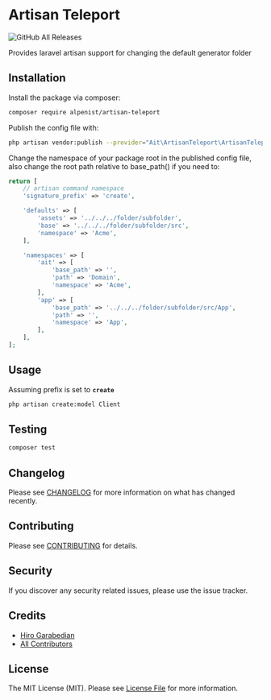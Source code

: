 # Artisan Teleport

![GitHub All Releases](https://img.shields.io/github/downloads/alpenist/artisan-teleport/total)

Provides laravel artisan support for changing the default generator folder

## Installation

Install the package via composer:

```bash
composer require alpenist/artisan-teleport
```


Publish the config file with:
```bash
php artisan vendor:publish --provider="Ait\ArtisanTeleport\ArtisanTeleportServiceProvider" --tag="config"
```

Change the namespace of your package root in the published config file, also change the root path relative to base_path() if you need to:

```php
return [
    // artisan command namespace
    'signature_prefix' => 'create',

    'defaults' => [
        'assets' => '../../../folder/subfolder',
        'base' => '../../../folder/subfolder/src',
        'namespace' => 'Acme',
    ],

    'namespaces' => [
        'ait' => [
            'base_path' => '',
            'path' => 'Domain',
            'namespace' => 'Acme',
        ],
        'app' => [
            'base_path' => '../../../folder/subfolder/src/App',
            'path' => '',
            'namespace' => 'App',
        ],
    ],
];
```

## Usage
Assuming prefix is set to **`create`**
``` bash
php artisan create:model Client
```

## Testing

``` bash
composer test
```

## Changelog

Please see [CHANGELOG](CHANGELOG.md) for more information on what has changed recently.

## Contributing

Please see [CONTRIBUTING](.github/CONTRIBUTING.md) for details.

## Security

If you discover any security related issues, please use the issue tracker.

## Credits

- [Hiro Garabedian](https://github.com/Ait)
- [All Contributors](../../contributors)

## License

The MIT License (MIT). Please see [License File](LICENSE.md) for more information.
